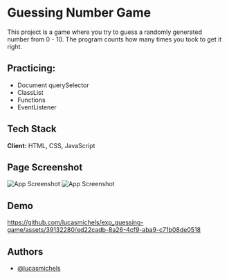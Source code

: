 
# Guessing Number Game

This project is a game where you try to guess a randomly generated number from 0 - 10. The program counts how many times you took to get it right.
## Practicing:

- Document querySelector
- ClassList
- Functions
- EventListener

## Tech Stack

**Client:** HTML, CSS, JavaScript

## Page Screenshot

![App Screenshot](https://i.imgur.com/bHPTWEW.png)
![App Screenshot](https://i.imgur.com/i7F6Rga.png)






## Demo



https://github.com/lucasmichels/exp_guessing-game/assets/39132280/ed22cadb-8a26-4cf9-aba9-c71b08de0518



## Authors

- [@lucasmichels](https://www.github.com/lucasmichels)

